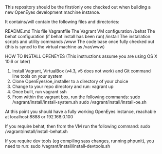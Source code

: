 This repository should be the first/only one checked out when building a new OpenEyes development machine instance.

It contains/will contain the following files and directories:

README.md	This file
Vagrantfile	The Vagrant VM configuration
/behat		The behat configuration (if behat install has been run)
/install        The installation scripts and utility commands
/www		The code base once fully checked out (this is syncd to the virtual machine as /var/www)


HOW TO INSTALL OPENEYES (This instructions assume you are using OS X 10.6 or later)

1. Install Vagrant, VirtualBox (v4.3, v5 does not work) and Git command line tools on your system
2. Clone OpenEyes/oe_installer to a directory of your choice
3. Change to your repo directory and run: vagrant up
4. Once built, run vagrant ssh
5. From within the vagrant box, run the following commands:
sudo /vagrant/install/install-system.sh
sudo /vagrant/install/install-oe.sh

At this point you should have a fully working OpenEyes instance, reachable at localhost:8888 or 192.168.0.100

If you require behat, then from the VM run the following command:
sudo /vagrant/install/install-behat.sh

If you require dev tools (eg compiling sass changes, running phpunit), you need to run:
sudo /vagrant/install/install-devtools.sh

